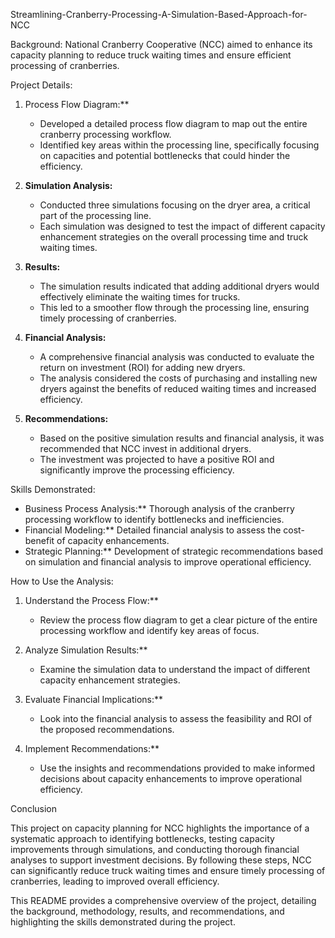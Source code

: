 Streamlining-Cranberry-Processing-A-Simulation-Based-Approach-for-NCC

Background:
National Cranberry Cooperative (NCC) aimed to enhance its capacity planning to reduce truck waiting times and ensure efficient processing of cranberries.

 Project Details:

1. Process Flow Diagram:**
    - Developed a detailed process flow diagram to map out the entire cranberry processing workflow.
    - Identified key areas within the processing line, specifically focusing on capacities and potential bottlenecks that could hinder the efficiency.

2. **Simulation Analysis:**
    - Conducted three simulations focusing on the dryer area, a critical part of the processing line.
    - Each simulation was designed to test the impact of different capacity enhancement strategies on the overall processing time and truck waiting times.

3. **Results:**
    - The simulation results indicated that adding additional dryers would effectively eliminate the waiting times for trucks.
    - This led to a smoother flow through the processing line, ensuring timely processing of cranberries.

4. **Financial Analysis:**
    - A comprehensive financial analysis was conducted to evaluate the return on investment (ROI) for adding new dryers.
    - The analysis considered the costs of purchasing and installing new dryers against the benefits of reduced waiting times and increased efficiency.

5. **Recommendations:**
    - Based on the positive simulation results and financial analysis, it was recommended that NCC invest in additional dryers.
    - The investment was projected to have a positive ROI and significantly improve the processing efficiency.

Skills Demonstrated:
- Business Process Analysis:** Thorough analysis of the cranberry processing workflow to identify bottlenecks and inefficiencies.
- Financial Modeling:** Detailed financial analysis to assess the cost-benefit of capacity enhancements.
- Strategic Planning:** Development of strategic recommendations based on simulation and financial analysis to improve operational efficiency.

How to Use the Analysis:
1. Understand the Process Flow:**
    - Review the process flow diagram to get a clear picture of the entire processing workflow and identify key areas of focus.

2. Analyze Simulation Results:**
    - Examine the simulation data to understand the impact of different capacity enhancement strategies.

3. Evaluate Financial Implications:**
    - Look into the financial analysis to assess the feasibility and ROI of the proposed recommendations.

4. Implement Recommendations:**
    - Use the insights and recommendations provided to make informed decisions about capacity enhancements to improve operational efficiency.

Conclusion

This project on capacity planning for NCC highlights the importance of a systematic approach to identifying bottlenecks, testing capacity improvements through simulations, and conducting thorough financial analyses to support investment decisions. By following these steps, NCC can significantly reduce truck waiting times and ensure timely processing of cranberries, leading to improved overall efficiency.

This README provides a comprehensive overview of the project, detailing the background, methodology, results, and recommendations, and highlighting the skills demonstrated during the project.
